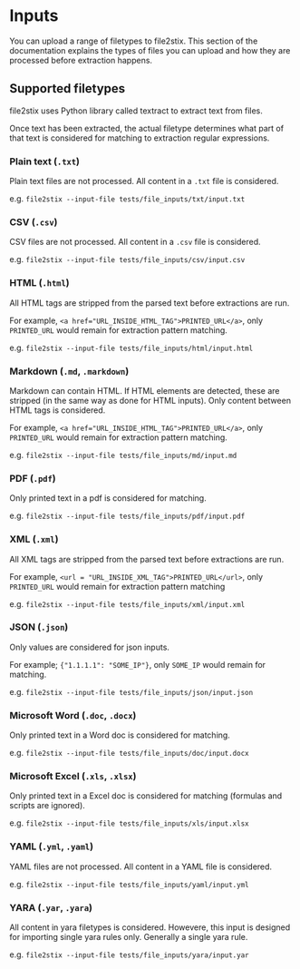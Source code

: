 # Inputs

You can upload a range of filetypes to file2stix. This section of the documentation explains the types of files you can upload and how they are processed before extraction happens.

## Supported filetypes

file2stix uses Python library called textract to extract text from files.

Once text has been extracted, the actual filetype determines what part of that text is considered for matching to extraction regular expressions.

### Plain text (`.txt`)

Plain text files are not processed. All content in a `.txt` file is considered.

e.g. `file2stix --input-file tests/file_inputs/txt/input.txt`

### CSV (`.csv`)

CSV files are not processed. All content in a `.csv` file is considered.

e.g. `file2stix --input-file tests/file_inputs/csv/input.csv`

### HTML (`.html`)

All HTML tags are stripped from the parsed text before extractions are run.

For example, `<a href="URL_INSIDE_HTML_TAG">PRINTED_URL</a>`, only `PRINTED_URL` would remain for extraction pattern matching.

e.g. `file2stix --input-file tests/file_inputs/html/input.html`

### Markdown (`.md`, `.markdown`)

Markdown can contain HTML. If HTML elements are detected, these are stripped (in the same way as done for HTML inputs). Only content between HTML tags is considered.

For example, `<a href="URL_INSIDE_HTML_TAG">PRINTED_URL</a>`, only `PRINTED_URL` would remain for extraction pattern matching.

e.g. `file2stix --input-file tests/file_inputs/md/input.md`

### PDF (`.pdf`)

Only printed text in a pdf is considered for matching.

e.g. `file2stix --input-file tests/file_inputs/pdf/input.pdf`

### XML (`.xml`)

All XML tags are stripped from the parsed text before extractions are run.

For example, `<url = "URL_INSIDE_XML_TAG">PRINTED_URL</url>`, only `PRINTED_URL` would remain for extraction pattern matching

e.g. `file2stix --input-file tests/file_inputs/xml/input.xml`

### JSON (`.json`)

Only values are considered for json inputs.

For example; `{"1.1.1.1": "SOME_IP"}`, only `SOME_IP` would remain for matching.

e.g. `file2stix --input-file tests/file_inputs/json/input.json`

### Microsoft Word (`.doc`, `.docx`)

Only printed text in a Word doc is considered for matching.

e.g. `file2stix --input-file tests/file_inputs/doc/input.docx`

### Microsoft Excel (`.xls`, `.xlsx`)

Only printed text in a Excel doc is considered for matching (formulas and scripts are ignored).

e.g. `file2stix --input-file tests/file_inputs/xls/input.xlsx`

### YAML (`.yml`, `.yaml`)

YAML files are not processed. All content in a YAML file is considered.

e.g. `file2stix --input-file tests/file_inputs/yaml/input.yml`

### YARA (`.yar`, `.yara`)

All content in yara filetypes is considered. Howevere, this input is designed for importing single yara rules only. Generally a single yara rule.

e.g. `file2stix --input-file tests/file_inputs/yara/input.yar`